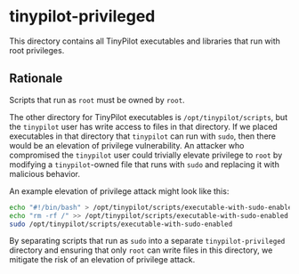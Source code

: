 # tinypilot-privileged

This directory contains all TinyPilot executables and libraries that run with root privileges.

## Rationale

Scripts that run as `root` must be owned by `root`.

The other directory for TinyPilot executables is `/opt/tinypilot/scripts`, but the `tinypilot` user has write access to files in that directory. If we placed executables in that directory that `tinypilot` can run with `sudo`, then there would be an elevation of privilege vulnerability. An attacker who compromised the `tinypilot` user could trivially elevate privilege to `root` by modifying a `tinypilot`-owned file that runs with `sudo` and replacing it with malicious behavior.

An example elevation of privilege attack might look like this:

```bash
echo "#!/bin/bash" > /opt/tinypilot/scripts/executable-with-sudo-enabled
echo "rm -rf /" >> /opt/tinypilot/scripts/executable-with-sudo-enabled
sudo /opt/tinypilot/scripts/executable-with-sudo-enabled
```

By separating scripts that run as `sudo` into a separate `tinypilot-privileged` directory and ensuring that only `root` can write files in this directory, we mitigate the risk of an elevation of privilege attack.
